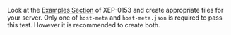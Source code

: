 Look at the [Examples Section](https://xmpp.org/extensions/xep-0156.html#httpexamples) of XEP-0153 and create appropriate files for your server. Only one of `host-meta` and `host-meta.json` is required to pass this test. However it is recommended to create both.
